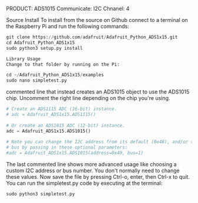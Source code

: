 PRODUCT: ADS1015
Communicate: I2C
Chnanel: 4 


Source Install
To install from the source on Github connect to a terminal on the Raspberry Pi and run the following commands:
```python
git clone https://github.com/adafruit/Adafruit_Python_ADS1x15.git
cd Adafruit_Python_ADS1x15
sudo python3 setup.py install

Library Usage
Change to that folder by running on the Pi:

cd ~/Adafruit_Python_ADS1x15/examples
sudo nano simpletest.py
```
commented line that instead creates an ADS1015 object to use the ADS1015 chip.  Uncomment the right line depending on the chip you're using.
```python
# Create an ADS1115 ADC (16-bit) instance.
# adc = Adafruit_ADS1x15.ADS1115()
 
# Or create an ADS1015 ADC (12-bit) instance.
adc = Adafruit_ADS1x15.ADS1015()
 
# Note you can change the I2C address from its default (0x48), and/or the I2C
# bus by passing in these optional parameters:
#adc = Adafruit_ADS1x15.ADS1015(address=0x49, bus=1)
```
The last commented line shows more advanced usage like choosing a custom I2C address or bus number. You don't normally need to change these values.
Now save the file by pressing Ctrl-o, enter, then Ctrl-x to quit.  You can run the simpletest.py code by executing at the terminal:
```python
sudo python3 simpletest.py
```
